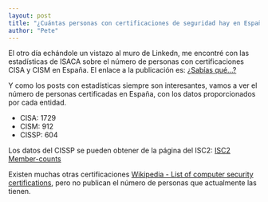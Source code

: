 ```yaml
---
layout: post
title: "¿Cuántas personas con certificaciones de seguridad hay en España?"
author: "Pete"
---
```


El otro día echándole un vistazo al muro de Linkedn, me encontré con las estadísticas de ISACA sobre el número de personas con certificaciones CISA y CISM en España. El enlace a la publicación es:
[¿Sabías qué...?](https://www.linkedin.com/feed/update/urn:li:activity:6291169880452407296)

Y como los posts con estadísticas siempre son interesantes, vamos a ver el número de personas certificadas en España, con los datos proporcionados por cada entidad.

* CISA: 1729
* CISM: 912
* CISSP: 604

Los datos del CISSP se pueden obtener de la página del ISC2:
[ISC2 Member-counts](https://www.isc2.org/member-counts.aspx)

Existen muchas otras certificaciones [Wikipedia - List of computer security certifications](https://en.wikipedia.org/wiki/List_of_computer_security_certifications), pero no publican el número de personas que actualmente las tienen.
